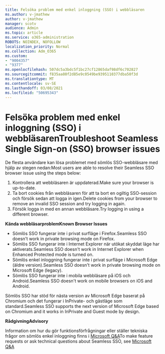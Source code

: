 ```yaml
---
title: Felsöka problem med enkel inloggning (SSO) i webbläsaren
ms.author: v-jmathew
author: v-jmathew
manager: scotv
audience: Admin
ms.topic: article
ms.service: o365-administration
ROBOTS: NOINDEX, NOFOLLOW
localization_priority: Normal
ms.collection: Adm_O365
ms.custom:
- "9004357"
- "9377"
ms.openlocfilehash: 507dc5a3bdc5f1bc27cf12865daf98df6c702827
ms.sourcegitcommit: f835aa80f2d85e9c0549be9395110377dba50f3d
ms.translationtype: MT
ms.contentlocale: sv-SE
ms.lasthandoff: 03/08/2021
ms.locfileid: "50695343"
---
```

# <a name="troubleshoot-seamless-single-sign-on-sso-browser-issues"></a><span data-ttu-id="fea1e-102">Felsöka problem med enkel inloggning (SSO) i webbläsaren</span><span class="sxs-lookup"><span data-stu-id="fea1e-102">Troubleshoot Seamless Single Sign-on (SSO) browser issues</span></span>

<span data-ttu-id="fea1e-103">De flesta användare kan lösa problemet med sömlös SSO-webbläsare med hjälp av stegen nedan:</span><span class="sxs-lookup"><span data-stu-id="fea1e-103">Most users are able to resolve their Seamless SSO browser issue using the steps below:</span></span>

1. <span data-ttu-id="fea1e-104">Kontrollera att webbläsaren är uppdaterad.</span><span class="sxs-lookup"><span data-stu-id="fea1e-104">Make sure your browser is up-to-date.</span></span>
2. <span data-ttu-id="fea1e-105">Ta bort cookies från webbläsaren för att ta bort en ogiltig SSO-session och försök sedan att logga in igen.</span><span class="sxs-lookup"><span data-stu-id="fea1e-105">Delete cookies from your browser to remove an invalid SSO session and try logging in again.</span></span>
3. <span data-ttu-id="fea1e-106">Försök logga in med en annan webbläsare.</span><span class="sxs-lookup"><span data-stu-id="fea1e-106">Try logging in using a different browser.</span></span>

<span data-ttu-id="fea1e-107">**Kända webbläsarproblem**</span><span class="sxs-lookup"><span data-stu-id="fea1e-107">**Known Browser Issues**</span></span>

- <span data-ttu-id="fea1e-108">Sömlös SSO fungerar inte i privat surfläge i Firefox.</span><span class="sxs-lookup"><span data-stu-id="fea1e-108">Seamless SSO doesn't work in private browsing mode on Firefox.</span></span>
- <span data-ttu-id="fea1e-109">Sömlös SSO fungerar inte i Internet Explorer när utökat skyddat läge har aktiverats.</span><span class="sxs-lookup"><span data-stu-id="fea1e-109">Seamless SSO doesn't work in Internet Explorer when Enhanced Protected mode is turned on.</span></span>
- <span data-ttu-id="fea1e-110">Sömlös enkel inloggning fungerar inte i privat surfläge i Microsoft Edge (äldre version).</span><span class="sxs-lookup"><span data-stu-id="fea1e-110">Seamless SSO doesn't work in private browsing mode on Microsoft Edge (legacy).</span></span>
- <span data-ttu-id="fea1e-111">Sömlös SSO fungerar inte i mobila webbläsare på iOS och Android.</span><span class="sxs-lookup"><span data-stu-id="fea1e-111">Seamless SSO doesn't work on mobile browsers on iOS and Android.</span></span>

<span data-ttu-id="fea1e-112">Sömlös SSO har stöd för nästa version av Microsoft Edge baserat på Chromium och det fungerar i InPrivate- och gästläge som standard.</span><span class="sxs-lookup"><span data-stu-id="fea1e-112">Seamless SSO supports the next version of Microsoft Edge based on Chromium and it works in InPrivate and Guest mode by design.</span></span>

<span data-ttu-id="fea1e-113">**Rådgivning**</span><span class="sxs-lookup"><span data-stu-id="fea1e-113">**Advisory**</span></span>

<span data-ttu-id="fea1e-114">Information om hur du gör funktionsförfrågningar eller ställer tekniska frågor om sömlös enkel inloggning finns i [Microsoft Q&A](https://docs.microsoft.com/answers/topics/azure-ad-single-sign-on.html)</span><span class="sxs-lookup"><span data-stu-id="fea1e-114">To make feature requests or ask technical questions about Seamless SSO, see [Microsoft Q&A](https://docs.microsoft.com/answers/topics/azure-ad-single-sign-on.html)</span></span>
